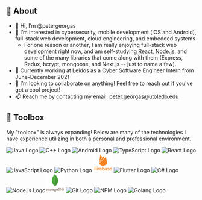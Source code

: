 ## 💭 About
- 👋 Hi, I’m @petergeorgas
- 👀 I’m interested in cybersecurity, mobile development (iOS and Android), full-stack web development, cloud engineering, and embedded systems
   - For one reason or another, I am really enjoying full-stack web development right now, and am self-studying React, Node.js, and some of the many libraries that come along with them (Express, Redux, bcrypt, mongoose, and Next.js -- just to name a few).
- 🌱 Currently working at Leidos as a Cyber Software Engineer Intern from June-December 2021
- 🤝 I’m looking to collaborate on anything! Feel free to reach out if you've got a cool project!
- 📫 Reach me by contacting my email: peter.georgas@utoledo.edu


## 🧰 Toolbox
My "toolbox" is always expanding! Below are many of the technologies I have experience utilizing in both a personal and professional environment. 

<img src="https://cdn.worldvectorlogo.com/logos/java.svg" alt="Java Logo" width="50" height="50"/>    <img src="https://cdn.worldvectorlogo.com/logos/c.svg" alt="C++ Logo" width="50" height="50"/>     <img src="https://cdn.worldvectorlogo.com/logos/android-logomark.svg" alt="Android Logo" width="50" height="50"/>    <img src="https://cdn.worldvectorlogo.com/logos/typescript.svg" alt="TypeScript Logo" width="50" height="50"/>    <img src="https://cdn.worldvectorlogo.com/logos/react-2.svg" alt="React Logo" width="50" height="50"/>      <img src="https://cdn.worldvectorlogo.com/logos/logo-javascript.svg" alt="JavaScript Logo" width="50" height="50"/>     <img src="https://cdn.worldvectorlogo.com/logos/python-5.svg" alt="Python Logo" width="50" height="50"/>    <img src="https://raw.githubusercontent.com/devicons/devicon/2ae2a900d2f041da66e950e4d48052658d850630/icons/firebase/firebase-plain-wordmark.svg" alt="Firebase Logo" width="50" height="50"/>    <img src="https://cdn.worldvectorlogo.com/logos/flutter-logo.svg" alt="Flutter Logo" width="50" height="50"/>      <img src="https://cdn.worldvectorlogo.com/logos/c--4.svg" alt="C# Logo" width="50" height="50"/>      <img src="https://cdn.worldvectorlogo.com/logos/nodejs-1.svg" alt="Node.js Logo" width="75" height="50"/><img src="https://raw.githubusercontent.com/devicons/devicon/2ae2a900d2f041da66e950e4d48052658d850630/icons/mongodb/mongodb-original-wordmark.svg" alt="MongoDB Logo" width="50" height="50"/>      <img src="https://cdn.worldvectorlogo.com/logos/git.svg" alt="Git Logo" width="100" height="50"/>     <img src="https://cdn.worldvectorlogo.com/logos/npm.svg" alt="NPM Logo" width="100" height="50"/>    <img src="https://cdn.worldvectorlogo.com/logos/golang-1.svg" alt="Golang Logo" width="50" height="50"/> 
